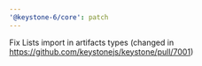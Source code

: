 ```yaml
---
'@keystone-6/core': patch
---
```


Fix Lists import in artifacts types (changed in https://github.com/keystonejs/keystone/pull/7001)
